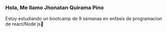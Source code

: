 ### Hola, Me llamo Jhonatan Quirama Pino 

Estoy estudiando un bootcamp de 9 semanas en enfasis de programacion de react/Node js👋

<!--
**kira4489/kira4489** is a ✨ _special_ ✨ repository because its `README.md` (this file) appears on your GitHub profile.

Here are some ideas to get you started:

- 🔭 I’m currently working on 
- 🌱 I’m currently learning js and react
- 👯 I’m looking to collaborate on 
- 🤔 I’m looking for help with ...
- 💬 Ask me about ... my skills
- 📫 How to reach me: ...
- 😄 Pronouns: ...
- ⚡ Fun fact: ...
-->
